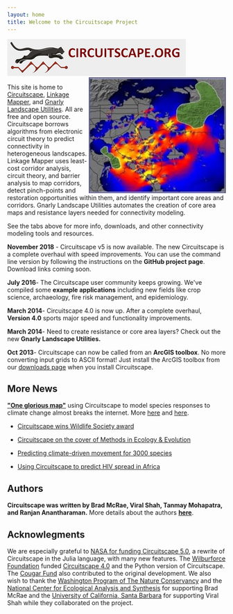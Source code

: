 ```yaml
---
layout: home
title: Welcome to the Circuitscape Project
---
```


<img src="img/banner.PNG" style="align: center;">

<img style="float: right; height: 267px; width: 400px pad: 2px" src="img/sa_sb2.jpg">

This site is home to [Circuitscape](/), [Linkage Mapper](http://www.circuitscape.org/linkagemapper), and [Gnarly Landscape Utilities](http://www.circuitscape.org/gnarly-landscape-utilities). All are free and open source. Circuitscape borrows algorithms from electronic circuit theory to predict connectivity in heterogeneous landscapes. Linkage Mapper uses least-cost corridor analysis, circuit theory, and barrier analysis to map corridors, detect pinch-points and restoration opportunities within them, and identify important core areas and corridors. Gnarly Landscape Utilities automates the creation of core area maps and resistance layers needed for connectivity modeling.

See the tabs above for more info, downloads, and other connectivity modeling tools and resources.

**November 2018** - Circuitscape v5 is now available.  The new Circuitscape is a complete overhaul with speed improvements. You can use the command line version by following the instructions on the **GitHub project page**. Download links coming soon.

**July 2016**- The Circuitscape user community keeps growing.  We've compiled some **example applications** including new fields like crop science, archaeology, fire risk management, and epidemiology.

**March 2014**- Circuitscape 4.0 is now up. After a complete overhaul, **Version 4.0** sports major speed and functionality improvements.

**March 2014**- Need to create resistance or core area layers? Check out the new **Gnarly Landscape Utilities.**

**Oct 2013**- Circuitscape can now be called from an **ArcGIS toolbox**. No more converting input grids to ASCII format! Just install the ArcGIS toolbox from our [downloads page](http://www.circuitscape.org/downloads) when you install Circuitscape.

## More News

[**"One glorious map"**](http://www.climatecentral.org/news/map-animal-migration-climate-change-20646) using Circuitscape to model species responses to climate change almost breaks the internet. More [here](http://blog.nature.org/science/2016/08/19/migration-in-motion-visualizing-species-movements-due-to-climate-change/) and [here](http://www.smithsonianmag.com/smart-news/mesmerizing-animation-shows-where-animals-going-survive-climate-change-180960253/).

* [Circuitscape wins Wildlife Society award](http://www.circuitscape.org/circuitscape-wins-wildlife-society-award)

* [Circuitscape on the cover of Methods in Ecology & Evolutio](http://www.circuitscape.org/circuitscape-on-the-cover-of-methods-in-ecology-evolution)[n](http://www.circuitscape.org/circuitscape-on-the-cover-of-methods-in-ecology-evolution)

* [Predicting climate-driven movement for 3000 species](http://www.conservationcorridor.org/2013/07/predicting-how-climate-change-will-shift-animal-movement-routes/)

* [Using Circuitscape to predict HIV spread in Africa](http://www.academia.edu/4707367/Spatial_accessibility_and_the_spread_of_HIV-1_subtypes_and_recombinants)

## Authors 

**Circuitscape was written by Brad McRae, Viral Shah, Tanmay Mohapatra, and Ranjan Anantharaman.**  More details about the authors [**here**](/authors.html).

## Acknowlegments

We are especially grateful to [NASA for funding Circuitscape 5.0](https://appliedsciences.nasa.gov/content/16-eco4cast-0018), a rewrite of Circuitscape in the Julia language, with many new features. The [Wilburforce Foundation](http://www.wilburforce.org/) funded [Circuitscape 4.0](http://www.circuitscape.org/downloads) and the Python version of Circuitscape. The [Cougar Fund](http://www.cougarfund.org/) also contributed to the original development. We also wish to thank the [Washington Program of The Nature Conservancy](http://waconservation.org/) and the [National Center for Ecological Analysis and Synthesis](http://www.nceas.ucsb.edu/) for supporting Brad McRae and the [University of California, Santa Barbara](http://www.ucsb.edu/) for supporting Viral Shah while they collaborated on the project.

